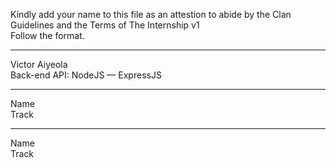 
Kindly add your name to this file as an attestion to abide by the Clan Guidelines and the Terms of The Internship v1
<br/> Follow the format.<br/> 
___
Victor Aiyeola <br/>
Back-end API: NodeJS — ExpressJS
___
Name <br/>
Track
___
Name <br/>
Track
